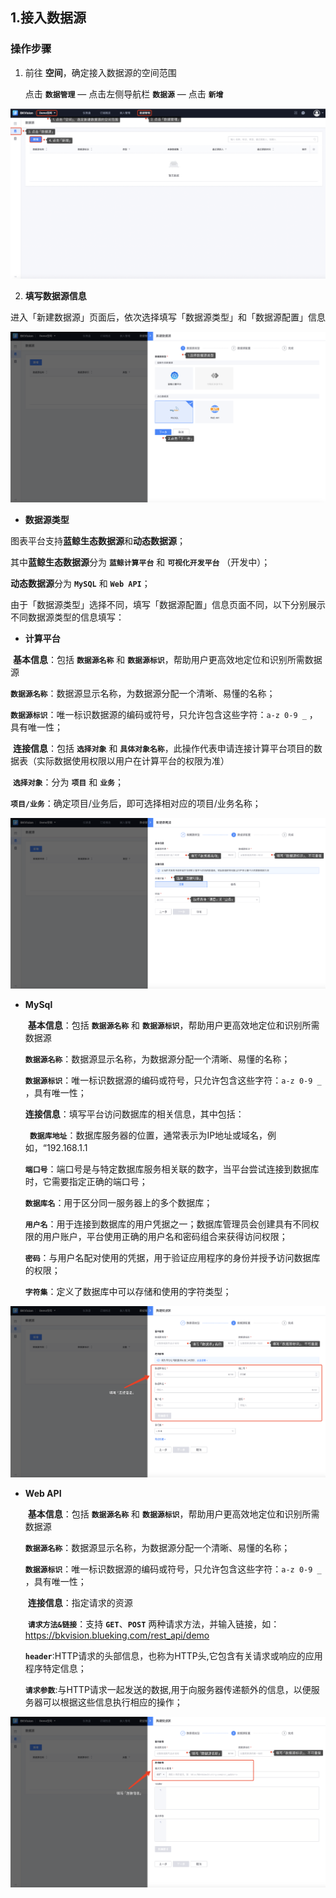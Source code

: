## 1.接入数据源

### 操作步骤

1. 前往 **空间**，确定接入数据源的空间范围

   点击 **`数据管理`** — 点击左侧导航栏  **`数据源`** — 点击 **`新增`**


![Create-data-source1](media/Create-data-source1.png)

2. **填写数据源信息**

进入「新建数据源」页面后，依次选择填写「数据源类型」和「数据源配置」信息

![Select-data-source](media/Select-data-source.png)

-  **数据源类型**

  图表平台支持**蓝鲸生态数据源**和**动态数据源**；

  其中**蓝鲸生态数据源**分为 **`蓝鲸计算平台`** 和 **`可视化开发平台`** （开发中）；

  **动态数据源**分为 **`MySQL`** 和 **`Web API`**；

由于「数据源类型」选择不同，填写「数据源配置」信息页面不同，以下分别展示不同数据源类型的信息填写：

- **计算平台**

​          **基本信息**：包括 **`数据源名称`** 和 **`数据源标识`**，帮助用户更高效地定位和识别所需数据源

​                 **`数据源名称`**：数据源显示名称，为数据源分配一个清晰、易懂的名称；

​                 **`数据源标识`**：唯一标识数据源的编码或符号，只允许包含这些字符：`a-z 0-9 _` ，具有唯一性；

​          **连接信息**：包括 **`选择对象`** 和 **`具体对象名称`**，此操作代表申请连接计算平台项目的数据表（实际数据使用权限以用户在计算平台的权限为准）

​                 **`选择对象`**：分为 **`项目`** 和 **`业务`**；

​                 **`项目/业务`**：确定项目/业务后，即可选择相对应的项目/业务名称；

![data-source-BKBase](media/data-source-BKBase.png)

- **MySql**

  ​      **基本信息**：包括 **`数据源名称`** 和 **`数据源标识`**，帮助用户更高效地定位和识别所需数据源

  ​              **`数据源名称`**：数据源显示名称，为数据源分配一个清晰、易懂的名称；
  
  ​              **`数据源标识`**：唯一标识数据源的编码或符号，只允许包含这些字符：`a-z 0-9 _` ，具有唯一性；
  
  ​      **连接信息**：填写平台访问数据库的相关信息，其中包括：
  
  ​               **` 数据库地址`**：数据库服务器的位置，通常表示为IP地址或域名，例如，“192.168.1.1
  
  ​               **`端口号`**：端口号是与特定数据库服务相关联的数字，当平台尝试连接到数据库时，它需要指定正确的端口号；
  
  ​               **`数据库名`**：用于区分同一服务器上的多个数据库；
  
  ​               **`用户名`**：用于连接到数据库的用户凭据之一；数据库管理员会创建具有不同权限的用户账户，平台使用正确的用户名和密码组合来获得访问权限；
  
  ​               **`密码`**：与用户名配对使用的凭据，用于验证应用程序的身份并授予访问数据库的权限；
  
  ​               **`字符集`**：定义了数据库中可以存储和使用的字符类型；

![data-source-MySql](media/data-source-MySql.png)

- **Web API**

  ​       **基本信息**：包括 **`数据源名称`** 和 **`数据源标识`**，帮助用户更高效地定位和识别所需数据源

  ​              **`数据源名称`**：数据源显示名称，为数据源分配一个清晰、易懂的名称；
  
  ​              **`数据源标识`**：唯一标识数据源的编码或符号，只允许包含这些字符：`a-z 0-9 _` ，具有唯一性；
  
  ​       **连接信息**：指定请求的资源
  
  ​              **`请求方法&链接`**：支持 **`GET`**、**`POST`** 两种请求方法，并输入链接，如：https://bkvision.blueking.com/rest_api/demo
  
  ​              **`header`**:HTTP请求的头部信息，也称为HTTP头,它包含有关请求或响应的应用程序特定信息；
  
  ​              **`请求参数`**:与HTTP请求一起发送的数据,用于向服务器传递额外的信息，以便服务器可以根据这些信息执行相应的操作；

![data-source-Web API](media/data-source-WebAPI.png)

